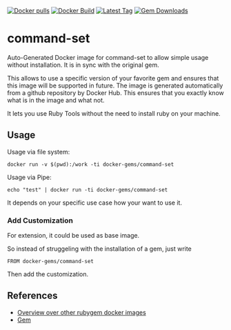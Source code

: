 [![Docker pulls](https://img.shields.io/docker/pulls/rubygem/command-set.svg)](https://hub.docker.com/r/rubygem/command-set/)
[![Docker Build](https://img.shields.io/docker/automated/rubygem/command-set.svg)](https://hub.docker.com/r/rubygem/command-set/)
[![Latest Tag](https://img.shields.io/github/tag/docker-rubygem/command-set.svg)](https://hub.docker.com/r/rubygem/command-set/)
[![Gem Downloads](https://img.shields.io/gem/dt/command-set.svg)](https://rubygems.org/gems/command-set/)
# command-set

Auto-Generated Docker image for command-set to allow simple usage without installation.
It is in sync with the original gem.

This allows to use a specific version of your favorite gem and ensures that this image will be supported in future.
The image is generated automatically from a github repository by Docker Hub.
This ensures that you exactly know what is in the image and what not.

It lets you use Ruby Tools without the need to install ruby on your machine.

## Usage

Usage via file system:

`docker run -v $(pwd):/work -ti docker-gems/command-set`

Usage via Pipe:

`echo "test" | docker run -ti docker-gems/command-set`

It depends on your specific use case how your want to use it.

### Add Customization

For extension, it could be used as base image.

So instead of struggeling with the installation of a gem, just write

`FROM docker-gems/command-set`

Then add the customization.

## References

 - [Overview over other rubygem docker images](https://github.com/thinkbot/docker-rubygem)
 - [Gem](https://rubygems.org/gems/command-set/)

